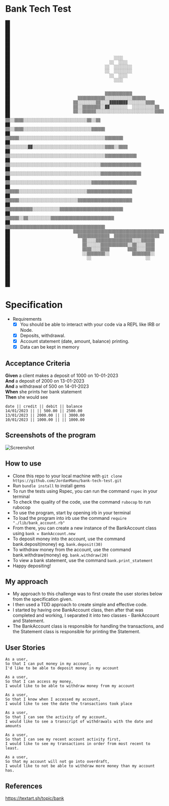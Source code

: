 # Bank Tech Test

```
██                                                                                              
██                                                                                              
██                                                                                              
██                                                                                              
██                                                                                              
██                                                                                              
██                                                                                              
██                                                                                              
██                                              ░░░░                                            
██                                            ░░  ░░░░                                          
██                                          ░░  ░░░░░░░░                                        
██                                          ░░  ░░░░░░░░                                        
██                                            ░░  ░░░░                                          
██                                              ░░░░                                            
██                                                                                              
██                                                                                              
██                                          ▒▒▒▒▒▒▒▒▒▒▒▒                                        
██                              ▒▒▒▒▒▒▒▒▒▒▒▒░░░░░░░░░░░░▒▒▒▒▒▒                                  
██                            ▒▒░░░░░░░░▒▒░░░░▓▓▓▓▓▓▓▓░░░░░░░░▒▒▒▒                              
██                            ▒▒░░▒▒▒▒▒▒▒▒░░▓▓░░░░░░░░  ░░░░░░░░░░▒▒                            
██                            ▒▒░░▒▒▒▒▒▒░░░░░░░░░░░░░░░░░░░░░░░░░░▒▒▒▒                          
██                            ▒▒░░▒▒▒▒░░░░░░░░░░░░░░░░░░░░░░░░░░░░▒▒░░▒▒                        
██                          ▒▒░░▒▒▒▒░░░░░░░░░░░░░░░░░░░░░░░░░░░░░░▒▒▒▒▒▒                        
██                    ▒▒▒▒▒▒░░░░░░░░░░░░░░░░░░░░░░░░░░░░░░░░░░░░░░▒▒▒▒▒▒▒▒                      
██                  ▒▒░░░░░░░░▓▓░░░░░░░░░░░░░░░░░░░░░░░░░░░░░░░░▒▒▒▒░░▒▒▒▒                      
██                  ▒▒░░░░░░░░░░░░░░░░░░░░░░░░░░░░░░░░░░░░░░░░░░▒▒▒▒▒▒▒▒▒▒▒▒▒▒                  
██                  ▒▒░░░░░░░░░░░░░░░░░░░░░░░░░░░░░░░░░░░░░░░░▒▒▒▒▒▒▒▒▒▒▒▒▒▒▒▒▒▒                
██                  ▒▒░░░░░░░░░░░░░░░░░░░░░░░░░░░░░░░░░░░░░░░░▒▒▒▒▒▒▒▒▒▒▒▒▒▒▒▒▒▒                
██                  ▒▒░░░░░░░░░░░░░░░░░░░░░░░░░░░░░░░░░░░░▒▒▒▒▒▒▒▒▒▒▒▒▒▒▒▒▒▒▒▒                  
██                  ▒▒▒▒▒▒░░░░░░░░░░░░░░░░░░░░░░░░░░░░░░▒▒▒▒▒▒▒▒▒▒▒▒▒▒▒▒▒▒▒▒                    
██                  ▒▒▒▒▒▒░░░░░░░░░░░░░░░░░░░░░░░░░░▒▒▒▒▒▒▒▒▒▒▒▒▒▒▒▒▒▒▒▒▒▒▒▒                    
██                    ▒▒▒▒▒▒▒▒▒▒▒▒░░░░░░░░░░░░▒▒▒▒▒▒▒▒▒▒▒▒▒▒▒▒▒▒▒▒▒▒▒▒▒▒▒▒                      
██                        ▒▒▒▒▒▒░░▒▒░░░░░░░░░░▒▒▒▒▒▒▒▒▒▒▒▒▒▒▒▒▒▒▒▒▒▒▒▒▒▒▒▒                      
██                          ▒▒▒▒▒▒▒▒▒▒▒▒▒▒▒▒▒▒▒▒▒▒▒▒▒▒▒▒▒▒▒▒▒▒▒▒▒▒▒▒▒▒▒▒                        
██                            ▒▒▒▒▒▒▒▒▒▒▒▒▒▒▒▒▒▒▒▒▒▒▒▒▒▒▒▒▒▒▒▒▒▒▒▒▒▒▒▒                          
██                              ▒▒▒▒▒▒▒▒▒▒▒▒▒▒  ▒▒▒▒▒▒▒▒▒▒▒▒▒▒▒▒▒▒▒▒                            
██                                ▒▒░░░░▒▒▒▒▒▒▒▒▒▒▒▒▒▒▒▒░░░░▒▒▒▒▒▒                              
██                                ▒▒░░░░░░▒▒▒▒▒▒▒▒▒▒▒▒░░▒▒░░░░▒▒▒▒                              
██                                ▒▒▒▒░░░░▒▒▒▒        ▒▒▒▒░░░░▒▒▒▒                              
██                                ░░▒▒▒▒▒▒▒▒░░          ▒▒▒▒▒▒▒▒░░                              
██                                  ░░                        ░░                                
██                                                                                              
██                                                                                              
██                                                                                              
██                                                                                              
██                                                                                              
██                                                                                              
```

# Specification

* Requirements
  * [X] You should be able to interact with your code via a REPL like IRB or Node. 
  * [X] Deposits, withdrawal.
  * [X] Account statement (date, amount, balance) printing.
  * [X] Data can be kept in memory

## Acceptance Criteria

**Given** a client makes a deposit of 1000 on 10-01-2023  
**And** a deposit of 2000 on 13-01-2023  
**And** a withdrawal of 500 on 14-01-2023  
**When** she prints her bank statement  
**Then** she would see

```
date || credit || debit || balance
14/01/2023 || || 500.00 || 2500.00
13/01/2023 || 2000.00 || || 3000.00
10/01/2023 || 1000.00 || || 1000.00
```

## Screenshots of the program

![Screenshot](https://imgur.com/ouwyBi3.png)

## How to use

* Clone this repo to your local machine with ```git clone https://github.com/JordanManu/bank-tech-test.git```
* Run ```bundle install``` to install gems
* To run the tests using Rspec, you can run the command ```rspec``` in your terminal
* To check the quality of the code, use the command ```rubocop``` to run rubocop
* To use the program, start by opening irb in your terminal
* To load the program into irb use the command ```require "./lib/bank_account.rb"```
* From there, you can create a new instance of the BankAccount class using ```bank = BankAccount.new```
* To deposit money into the account, use the command bank.deposit(money) eg. ```bank.deposit(30)```
* To withdraw money from the account, use the command bank.withdraw(money) eg. ```bank.withdraw(20)```
* To view a bank statement, use the command ```bank.print_statement```
* Happy depositing! 

## My approach

- My approach to this challenge was to first create the user stories below from the specification given. 
- I then used a TDD approach to create simple and effective code.
- I started by having one BankAccount class, then after that was completed and working, I separated it into two classes - BankAccount and Statement.
- The BankAccount class is responsible for handling the transactions, and the Statement class is responsible for printing the Statement.

## User Stories

```
As a user, 
So that I can put money in my account, 
I'd like to be able to deposit money in my account

As a user, 
So that I can access my money, 
I would like to be able to withdraw money from my account

As a user, 
So that I know when I accessed my account, 
I would like to see the date the transactions took place

As a user, 
So that I can see the activity of my account, 
I would like to see a transcript of withdrawals with the date and amounts

As a user, 
So that I can see my recent account activity first, 
I would like to see my transactions in order from most recent to least.

As a user, 
So that my account will not go into overdraft,
I would like to not be able to withdraw more money than my account has.
```

## References

https://textart.sh/topic/bank




